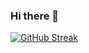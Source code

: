 ### Hi there 👋
[![GitHub Streak](https://github-readme-streak-stats.herokuapp.com?user=theZoid9&theme=slateorange&hide_border=true&date_format=n%2Fj%5B%2FY%5D)](https://git.io/streak-stats)
<!--
**theZoid9/theZoid9** is a ✨ _special_ ✨ repository because its `README.md` (this file) appears on your GitHub profile.

Here are some ideas to get you started:

- 🔭 I’m currently working on ...
- 🌱 I’m currently learning ...
- 👯 I’m looking to collaborate on ...
- 🤔 I’m looking for help with ...
- 💬 Ask me about ...
- 📫 How to reach me: ...
- 😄 Pronouns: ...
- ⚡ Fun fact: ...
-->
